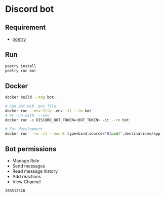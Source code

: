 # Discord bot

## Requirement

- [poetry](https://github.com/python-poetry/poetry)

## Run

```sh
poetry install
poetry run bot
```

## Docker

```sh
docker build --tag bot .

# Run Bot wih .env file
docker run --env-file .env -it --rm bot
# Or run with `--env`
docker run -e DISCORD_BOT_TOKEN=<BOT_TOKEN> -it --rm bot

# For development
docker run --rm -it --mount type=bind,source="$(pwd)",destination=/app --env-file .env --entrypoint bash bot
```

## Bot permissions

- Manage Role
- Send messages
- Read message history
- Add reactions
- View Channel

```text
268512320
```
